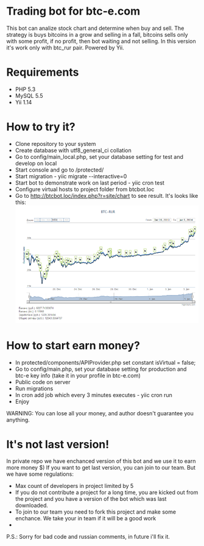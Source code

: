 Trading bot for btc-e.com
=========================

This bot can analize stock chart and determine when buy and sell.
The strategy is buys bitcoins in a grow and selling in a fall, bitcoins sells only with some profit, if no profit, then bot waiting and not selling.
In this version it's work only with btc_rur pair.
Powered by Yii.

Requirements
============
- PHP 5.3
- MySQL 5.5
- Yii 1.14

How to try it?
===============
* Clone repository to your system
* Create database with utf8_general_ci collation
* Go to config/main_local.php, set your database setting for test and develop on local
* Start console and go to /protected/
* Start migration - yiic migrate --interactive=0
* Start bot to demonstrate work on last period - yiic cron test
* Configure virtual hosts to project folder from btcbot.loc
* Go to http://btcbot.loc/index.php?r=site/chart to see result. It's looks like this:
![](demo.png)

How to start earn money?
=======================
* In protected/components/APIProvider.php set constant isVirtual = false;
* Go to config/main.php, set your database setting for production and btc-e key info (take it in your profile in btc-e.com)
* Public code on server
* Run migrations
* In cron add job which every 3 minutes executes - yiic cron run
* Enjoy
 
WARNING: You can lose all your money, and author doesn't guarantee you anything.
 
 
It's not last version!
=====================
 
In private repo we have enchanced version of this bot and we use it to earn more money $)
If you want to get last version, you can join to our team.
But we have some regulations:
* Max count of developers in project limited by 5
* If you do not contribute a project for a long time, you are kicked out from the project and you have a version of the bot which was last downloaded.
* To join to our team you need to fork this project and make some enchance. We take your in team if it will be a good work
* 
P.S.: Sorry for bad code and russian comments, in future i'll fix it.
